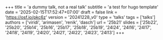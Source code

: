 +++
title = 'a dummy talk, not a real talk'
subtitle = 'a test for hugo template'
date = '2025-02-15T17:52:47+07:00'
draft = false
link = 'https://osf.io/pkc6z'
version = '20241228_v0'
type = 'talks'
tags = ['talks']
authors = ['viridi', 'arimasen', 'renik', 'dasch']
url = '25b21'
slides = ['25b22', '25b20', '25b14', '25b16', '25b17', '25b18', '25b19', '24l24', '24l16', '24l17', '24l18', '24l19', '24l20', '24l21', '24l22', '24l23', '24l13']
+++
